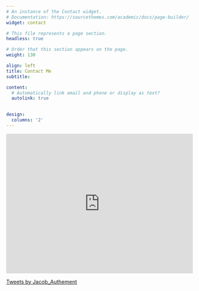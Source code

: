 ```yaml
---
# An instance of the Contact widget.
# Documentation: https://sourcethemes.com/academic/docs/page-builder/
widget: contact

# This file represents a page section.
headless: true

# Order that this section appears on the page.
weight: 130

align: left
title: Contact Me
subtitle:

content:
  # Automatically link email and phone or display as text?
  autolink: true

  
design:
  columns: '2'
---
```

<style>
    .google-maps {
        position: relative;
        padding-bottom: 75%; // This is the aspect ratio
        height: 0;
        overflow: hidden;
    }
    .google-maps iframe {
        position: absolute;
        top: 0;
        left: 0;
        width: 100% !important;
        height: 100% !important;
    }
</style>

<div class="google-maps">
    <iframe src="https://www.google.com/maps/embed?pb=!1m18!1m12!1m3!1d3103.0010242934322!2d-92.32886148464819!3d38.94680497956312!2m3!1f0!2f0!3f0!3m2!1i1024!2i768!4f13.1!3m3!1m2!1s0x87dcb7c12f162fdb%3A0x3e8428fb180903f4!2sProfessional%20Bldg%2C%20909%20University%20Ave%2C%20Columbia%2C%20MO%2065201!5e0!3m2!1sen!2sus!4v1621306472030!5m2!1sen!2sus" width="600" height="450" style="border:0"></iframe>
</div>


<a class="twitter-timeline" data-width="500" data-height="750" data-theme="dark" href="https://twitter.com/Jacob_Authement?ref_src=twsrc%5Etfw">Tweets by Jacob_Authement</a> <script async src="https://platform.twitter.com/widgets.js" charset="utf-8"></script>
